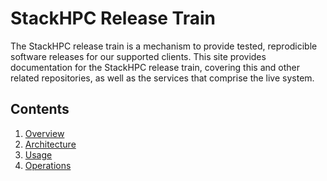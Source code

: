 # StackHPC Release Train

The StackHPC release train is a mechanism to provide tested, reprodicible software releases for our supported clients.
This site provides documentation for the StackHPC release train, covering this and other related repositories, as well as the services that comprise the live system.

## Contents

1. [Overview](overview.md)
1. [Architecture](architecture/index.md)
1. [Usage](usage/index.md)
1. [Operations](operations/index.md)
